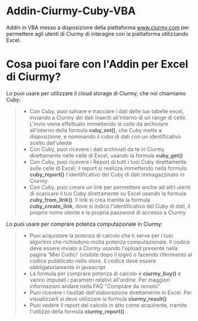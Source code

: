 # Addin-Ciurmy-Cuby-VBA
Addin in VBA messo a disposizione della piattaforma www.ciurmy.com 
per permettere agli utenti di Ciurmy di interagire con la piattaforma utilizzando Excel.

# Cosa puoi fare con l'Addin per Excel di Ciurmy?
Lo puoi usare per utilizzare il cloud storage di Ciurmy, che noi chiamiamo Cuby:
>* Con Cuby, puoi salvare e tracciare i dati delle tue tabelle excel, inviando a Ciurmy dei dati inseriti all'interno di un range di celle. L'invio viene effettuato immettendo le celle da archiviare all'interno della formula **cuby_set()**, che Cuby mette a disposizione, e nominando il cubo di dati con un identificativo scelto dall'utente
>* Con Cuby, puoi ricevere i dati archiviati da te in Ciurmy direttamente nelle celle di Excel, usando la formula **cuby_get()**
>* Con Cuby, puoi ricevere i Report di tutti i tuoi Cuby direttamente sulle celle di Excel; il report si realizza immettendo nella formula **cuby_report()** l'identificativo del Cuby di dati immagazzinato in Ciurmy
>* Con Cuby, puoi creare un link per permettere anche ad altri utenti di scaricare il tuo Cuby direttamente su Excel usando la formula **cuby_from_link()**. Il link si crea tramite la formula **cuby_create_link**, dove si indica l'identificativo del Cuby di dati, il proprio nome utente e la propria password di accesso a Ciurmy

Lo puoi usare per comprare potenza computazionale in Ciurmy:
>* Puoi acquistare la potenza di calcolo che ti serve per i tuoi algoritmi che richiedono molta potenza computazionale. Il codice deve essere inviato a Ciurmy usando l'upload presente nella pagina 'Miei Codici' (visibile dopo il login) o facendo riferimento al codice pubblicato nello store. Il codice deve essere obbligatoriamente in javascript
>* La formula per comprare potenza di calcolo è **ciurmy_buy()** e vanno imputati i parametri relativi all'ordine. Per maggiori informazioni andare nella FAQ "Comprare da remoto"
>* Puoi ricevere i risultati dell'elaborazione direttamente in Excel. Per visualizzarli si deve utilizzare la formula **ciurmy_result()**
>* Puoi vedere il report del calcolo in atto come acquirente, tramite l'utilizzo della formula **ciurmy_report()**

